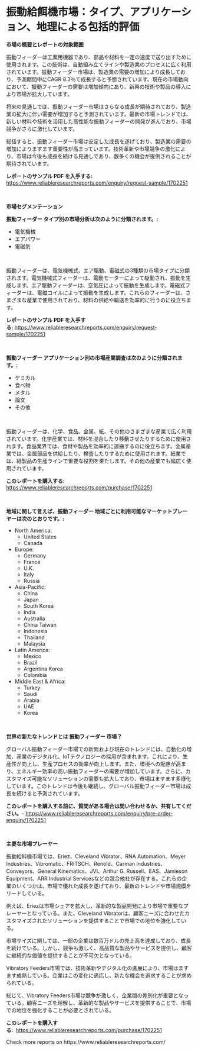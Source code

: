 <p><h1>振動給餌機市場：タイプ、アプリケーション、地理による包括的評価</h1></p><p><strong>市場の概要とレポートの対象範囲</strong></p>
<p><p>振動フィーダーは工業用機器であり、部品や材料を一定の速度で送り出すために使用されます。この技術は、自動組み立てラインや製造業のプロセスに広く利用されています。振動フィーダー市場は、製造業の需要の増加により成長しており、予測期間中にCAGR 8.3％で成長すると予想されています。現在の市場動向において、振動フィーダーの需要は増加傾向にあり、新興の技術や製品の導入により市場が拡大しています。</p><p>将来の見通しでは、振動フィーダー市場はさらなる成長が期待されており、製造業の拡大に伴い需要が増加すると予測されています。最新の市場トレンドでは、新しい材料や技術を活用した高性能な振動フィーダーの開発が進んでおり、市場競争がさらに激化しています。</p><p>総括すると、振動フィーダー市場は安定した成長を遂げており、製造業の需要の増加によりますます重要性が高まっています。技術革新や市場競争の激化により、市場は今後も成長を続ける見通しであり、数多くの機会が提供されることが期待されています。</p></p>
<p><strong>レポートのサンプル PDF を入手する:</strong> <a href="https://www.reliableresearchreports.com/enquiry/request-sample/1702251">https://www.reliableresearchreports.com/enquiry/request-sample/1702251</a></p>
<p>&nbsp;</p>
<p><strong>市場セグメンテーション</strong></p>
<p><strong>振動フィーダー タイプ別の市場分析は次のように分類されます。:</strong></p>
<p><ul><li>電気機械</li><li>エアパワー</li><li>電磁気</li></ul></p>
<p>&nbsp;</p>
<p><p>振動フィーダーは、電気機械式、エア駆動、電磁式の3種類の市場タイプに分類されます。電気機械式フィーダーは、電動モーターによって駆動され、振動を生成します。エア駆動フィーダーは、空気圧によって振動を生成します。電磁式フィーダーは、電磁コイルによって振動を生成します。これらのフィーダーは、さまざまな産業で使用されており、材料の供給や輸送を効率的に行うのに役立ちます。</p></p>
<p><strong>レポートのサンプル PDF を入手する:</strong>&nbsp;<a href="https://www.reliableresearchreports.com/enquiry/request-sample/1702251">https://www.reliableresearchreports.com/enquiry/request-sample/1702251</a></p>
<p>&nbsp;</p>
<p><strong> 振動フィーダー アプリケーション別の市場産業調査は次のように分類されます。:</strong></p>
<p><ul><li>ケミカル</li><li>食べ物</li><li>メタル</li><li>論文</li><li>その他</li></ul></p>
<p>&nbsp;</p>
<p><p>振動フィーダーは、化学、食品、金属、紙、その他のさまざまな産業で広く利用されています。化学産業では、材料を混合したり移動させたりするために使用されます。食品業界では、食材や製品を効率的に運搬するのに役立ちます。金属産業では、金属部品を供給したり、検査したりするために使用されます。紙業では、紙製品の生産ラインで重要な役割を果たします。その他の産業でも幅広く使用されています。</p></p>
<p><strong>このレポートを購入する:</strong>&nbsp; <a href="https://www.reliableresearchreports.com/purchase/1702251">https://www.reliableresearchreports.com/purchase/1702251</a></p>
<p>&nbsp;</p>
<p><strong>地域に関して言えば、振動フィーダー 地域ごとに利用可能なマーケットプレーヤーは次のとおりです。:</strong></p>
<p><ul>
    <li>
        North America:
        <ul>
            <li>United States</li>
            <li>Canada</li>
        </ul>
    </li>
    <li>
        Europe:
        <ul>
            <li>Germany</li>
            <li>France</li>
            <li>U.K.</li>
            <li>Italy</li>
            <li>Russia</li>
        </ul>
    </li>
    <li>
        Asia-Pacific:
        <ul>
            <li>China</li>
            <li>Japan</li>
            <li>South Korea</li>
            <li>India</li>
            <li>Australia</li>
            <li>China Taiwan</li>
            <li>Indonesia</li>
            <li>Thailand</li>
            <li>Malaysia</li>
        </ul>
    </li>
    <li>
        Latin America:
        <ul>
            <li>Mexico</li>
            <li>Brazil</li>
            <li>Argentina Korea</li>
            <li>Colombia</li>
        </ul>
    </li>
    <li>
        Middle East & Africa:
        <ul>
            <li>Turkey</li>
            <li>Saudi</li>
            <li>Arabia</li>
            <li>UAE</li>
            <li>Korea</li>
        </ul>
    </li>
    </ul></p>
<p>&nbsp;</p>
<p><strong>世界の新たなトレンドとは 振動フィーダー 市場？</strong></p>
<p><p>グローバル振動フィーダー市場での新興および現在のトレンドには、自動化の増加、産業のデジタル化、IoTテクノロジーの採用が含まれます。これにより、生産性が向上し、生産プロセスの効率が向上します。また、環境への配慮が高まり、エネルギー効率の高い振動フィーダーの需要が増加しています。さらに、カスタマイズ可能なソリューションの需要も拡大しており、市場はますます多様化しています。このトレンドは今後も継続し、グローバル振動フィーダー市場は成長を続けると予測されています。</p></p>
<p><strong>このレポートを購入する前に、質問がある場合は問い合わせるか、共有してください。</strong>- <a href="https://www.reliableresearchreports.com/enquiry/pre-order-enquiry/1702251">https://www.reliableresearchreports.com/enquiry/pre-order-enquiry/1702251</a></p>
<p>&nbsp;</p>
<p><strong>主要な市場プレーヤー</strong></p>
<p><p>振動給料機市場では、Eriez、Cleveland Vibrator、RNA Automation、Meyer Industries、Vibromatic、FRITSCH、Renold、Carman Industries、Conveyors、General Kinematics、JVI、Arthur G. Russell、EAS、Jamieson Equipment、ARR Industrial Servicesなどの競合他社が存在する。これらの企業のいくつかは、市場で優れた成長を遂げており、最新のトレンドや市場規模をリードしている。</p><p>例えば、Eriezは市場シェアを拡大し、革新的な製品開発により市場で重要なプレーヤーとなっている。また、Cleveland Vibratorは、顧客ニーズに合わせたカスタマイズされたソリューションを提供することで市場での地位を強化している。</p><p>市場サイズに関しては、一部の企業は数百万ドルの売上高を達成しており、成長を続けている。しかし、競争も激しく、高品質な製品やサービスを提供し、顧客に継続的な価値を提供することが不可欠となっている。</p><p>Vibratory Feeders市場では、技術革新やデジタル化の進展により、市場はますます成熟している。企業はこの変化に適応し、新たな機会を追求することが求められている。</p><p>総じて、Vibratory Feeders市場は競争が激しく、企業間の差別化が重要となっている。顧客ニーズを理解し、革新的な製品やサービスを提供することで、市場での地位を強化することが必要とされている。</p></p>
<p><strong>このレポートを購入する:</strong>&nbsp;&nbsp;<a href="https://www.reliableresearchreports.com/purchase/1702251">https://www.reliableresearchreports.com/purchase/1702251</a></p>
<p>Check more reports on https://www.reliableresearchreports.com/</p>